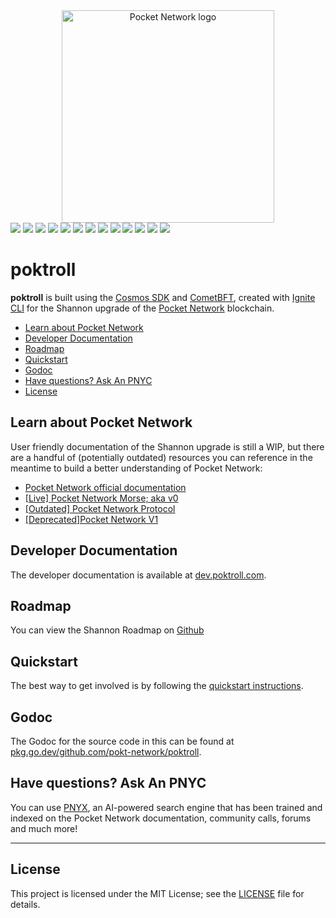 <div align="center">
  <a href="https://www.pokt.network">
    <img src="https://user-images.githubusercontent.com/2219004/151564884-212c0e40-3bfa-412e-a341-edb54b5f1498.jpeg" alt="Pocket Network logo" width="340"/>
  </a>
</div>

<div>
  <a href="https://discord.gg/pokt"><img src="https://img.shields.io/discord/553741558869131266"/></a>
  <a  href="https://github.com/pokt-network/poktroll/releases"><img src="https://img.shields.io/github/release-pre/pokt-network/pocket.svg"/></a>
  <a  href="https://github.com/pokt-network/poktroll/pulse"><img src="https://img.shields.io/github/contributors/pokt-network/pocket.svg"/></a>
  <a href="https://opensource.org/licenses/MIT"><img src="https://img.shields.io/badge/License-MIT-blue.svg"/></a>
  <a href="https://github.com/pokt-network/poktroll/pulse"><img src="https://img.shields.io/github/last-commit/pokt-network/pocket.svg"/></a>
  <a href="https://github.com/pokt-network/poktroll/pulls"><img src="https://img.shields.io/github/issues-pr/pokt-network/pocket.svg"/></a>
  <a href="https://github.com/pokt-network/poktroll/releases"><img src="https://img.shields.io/badge/platform-linux%20%7C%20macos-pink.svg"/></a>
  <a href="https://github.com/pokt-network/poktroll/issues"><img src="https://img.shields.io/github/issues/pokt-network/pocket.svg"/></a>
  <a href="https://github.com/pokt-network/poktroll/issues"><img src="https://img.shields.io/github/issues-closed/pokt-network/pocket.svg"/></a>
  <a href="https://godoc.org/github.com/pokt-network/pocket"><img src="https://img.shields.io/badge/godoc-reference-blue.svg"/></a>
  <a href="https://goreportcard.com/report/github.com/pokt-network/pocket"><img src="https://goreportcard.com/badge/github.com/pokt-network/pocket"/></a>
  <a href="https://golang.org"><img  src="https://img.shields.io/badge/golang-v1.20-green.svg"/></a>
  <a href="https://github.com/tools/godep" ><img src="https://img.shields.io/badge/godep-dependency-71a3d9.svg"/></a>
</div>

# poktroll <!-- omit in toc -->

**poktroll** is built using the [Cosmos SDK](https://docs.cosmos.network) and
[CometBFT](https://cometbft.com/), created with [Ignite CLI](https://ignite.com/cli)
for the Shannon upgrade of the [Pocket Network](https://pokt.network) blockchain.

- [Learn about Pocket Network](#learn-about-pocket-network)
- [Developer Documentation](#developer-documentation)
- [Roadmap](#roadmap)
- [Quickstart](#quickstart)
- [Godoc](#godoc)
- [Have questions? Ask An PNYC](#have-questions-ask-an-pnyc)
- [License](#license)

## Learn about Pocket Network

User friendly documentation of the Shannon upgrade is still a WIP, but there are
a handful of (potentially outdated) resources you can reference in the meantime
to build a better understanding of Pocket Network:

- [Pocket Network official documentation](https://docs.pokt.network)
- [[Live] Pocket Network Morse; aka v0](https://github.com/pokt-network/pocket-core)
- [[Outdated] Pocket Network Protocol](https://github.com/pokt-network/pocket-network-protocol)
- [[Deprecated]Pocket Network V1](https://github.com/pokt-network/pocket)

## Developer Documentation

The developer documentation is available at [dev.poktroll.com](https://dev.poktroll.com).

## Roadmap

You can view the Shannon Roadmap on [Github](https://github.com/orgs/pokt-network/projects/144?query=is%3Aopen+sort%3Aupdated-desc)

## Quickstart

The best way to get involved is by following the [quickstart instructions](https://dev.poktroll.com/develop/developer_guide/quickstart).

## Godoc

The Godoc for the source code in this can be found at [pkg.go.dev/github.com/pokt-network/poktroll](https://pkg.go.dev/github.com/pokt-network/poktroll).

## Have questions? Ask An PNYC

You can use [PNYX](https://pnyxai.com/), an AI-powered search engine that has been
trained and indexed on the Pocket Network documentation, community calls, forums
and much more!

---

## License

This project is licensed under the MIT License; see the [LICENSE](https://github.com/pokt-network/poktroll/blob/main/LICENSE) file for details.
